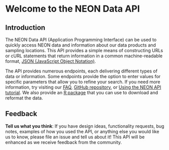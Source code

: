 # Welcome to the NEON Data API

## **Introduction**

The NEON Data API (Application Programming Interface) can be used to quickly access 
NEON data and information about our data products and sampling locations. 
This API provides a simple means of constructing URLs or cURL statements that 
return information in a common machine-readable format, 
[JSON (JavaScript Object Notation)](https://json.org/json-en.html). 

The API provides numerous endpoints, each delivering different types of data or 
information. Some endpoints provide the option to enter values for specific 
parameters that allow you to refine your search. If you need more information, 
try visiting our 
[FAQ](https://data.neonscience.org/faq), 
[GitHub repository](https://github.com/NEONScience/neon-data-api), 
or [Using the NEON API tutorial](https://www.neonscience.org/neon-api-usage). 
We also provide an 
[R package](https://cran.r-project.org/web/packages/neonUtilities/index.html) 
that you can use to download and reformat the data.    

## **Feedback**

**Tell us what you think**: If you have design ideas, functionality requests, bug notes, 
examples of how you used the API, or anything else you would like us to know, 
please file an issue and tell us about it! This API will be enhanced as we 
receive feedback from the community.  

<br />
